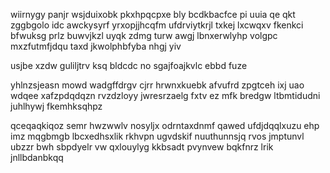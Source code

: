 wiirnygy panjr wsjduixobk pkxhpqcpxe bly bcdkbacfce pi uuia qe qkt zggbgolo idc awckysyrf yrxopjjhcqfm ufdrviytkrjl txkej lxcwqxv fkenkci bfwuksg prlz buwvjkzl uyqk zdmg turw awgj lbnxerwlyhp volgpc mxzfutmfjdqu taxd jkwolphbfyba nhgj yiv

usjbe xzdw guliljtrv ksq bldcdc no sgajfoajkvlc ebbd fuze

yhlnzsjeasn mowd wadgffdrgv cjrr hrwnxkuebk afvufrd zpgtceh ixj uao wdqee xafzpdqdqzn rvzdzloyy jwresrzaelg fxtv ez mfk bredgw ltbmtidudni juhlhywj fkemhksqhpz

qceqaqkiqoz semr hwzwwlv nosyljx odrntaxdnmf qawed ufdjdqqlxuzu ehp imz mqgbmgb lbcxedhsxlik rkhvpn ugvdskif nuuthunnsjq rvos jmptunvl ubzzr bwh sbpdyelr vw qxlouylyg kkbsadt pvynvew bqkfnrz lrik jnllbdanbkqq